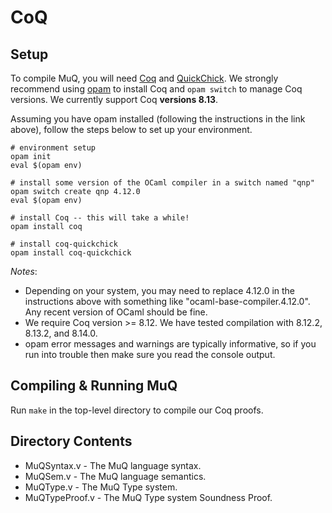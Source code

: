 # CoQ

## Setup

To compile MuQ, you will need [Coq](https://coq.inria.fr/) and [QuickChick](https://github.com/QuickChick/QuickChick). We strongly recommend using [opam](https://opam.ocaml.org/doc/Install.html) to install Coq and `opam switch` to manage Coq versions. We currently support Coq **versions 8.13**.

Assuming you have opam installed (following the instructions in the link above), follow the steps below to set up your environment.
```
# environment setup
opam init
eval $(opam env)

# install some version of the OCaml compiler in a switch named "qnp"
opam switch create qnp 4.12.0
eval $(opam env)

# install Coq -- this will take a while!
opam install coq

# install coq-quickchick
opam install coq-quickchick
```

*Notes*:
* Depending on your system, you may need to replace 4.12.0 in the instructions above with something like "ocaml-base-compiler.4.12.0". Any recent version of OCaml should be fine. 
* We require Coq version >= 8.12. We have tested compilation with 8.12.2, 8.13.2, and 8.14.0.
* opam error messages and warnings are typically informative, so if you run into trouble then make sure you read the console output.

## Compiling & Running MuQ

Run `make` in the top-level directory to compile our Coq proofs.

## Directory Contents

* MuQSyntax.v - The MuQ language syntax.
* MuQSem.v - The MuQ language semantics.
* MuQType.v - The MuQ Type system.
* MuQTypeProof.v - The MuQ Type system Soundness Proof.

